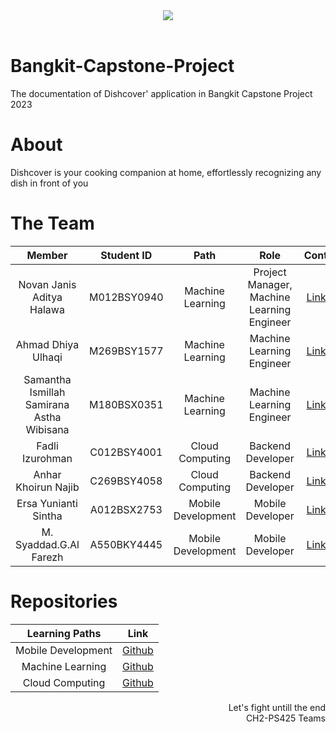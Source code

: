 
<div align="center">
<img src="https://media.giphy.com/media/0NbZvQTWr2EvfcVFUi/giphy.gif">
</div>
<br>

# Bangkit-Capstone-Project
The documentation of Dishcover' application in Bangkit Capstone Project 2023


# About
Dishcover is your cooking companion at home, effortlessly recognizing any dish in front of you 

# The Team

|            Member           | Student ID |        Path        |                    Role                    |                                                       Contacts                                                      |
| :-------------------------: | :--------: | :----------------: | :----------------------------------------: | :-----------------------------------------------------------------------------------------------------------------: |
|        Novan Janis Aditya Halawa        | M012BSY0940 |  Machine Learning  | Project Manager, Machine Learning Engineer | [Linkedin](https://www.linkedin.com/in/syaddad-al-farez/)                   |
|      Ahmad Dhiya Ulhaqi     | M269BSY1577 |  Machine Learning  |          Machine Learning Engineer         | [Linkedin](https://www.linkedin.com/in/ahmad-dhiya-ulhaqi-b81b4b221/)    |
|      Samantha Ismillah Samirana Astha Wibisana     | M180BSX0351 |  Machine Learning  |          Machine Learning Engineer         |  [Linkedin](https://www.linkedin.com/in/samantha-ismillah-samirana/)   |
|     Fadli Izurohman     | C012BSY4001 | Cloud Computing |          Backend Developer          |       [Linkedin](https://www.linkedin.com/in/fadli-izurohman/)                  |
|      Anhar Khoirun Najib     | C269BSY4058 | Cloud Computing |          Backend Developer          |  [Linkedin](https://www.linkedin.com/in/anhar-khoirun-najib-96956621a/)      |
|     Ersa Yunianti Sintha     | A012BSX2753 |   Mobile Development  |               Mobile Developer              |    [Linkedin](https://www.linkedin.com/in/ersa-yunianti-sintha-3830581b7/)                   |
| M. Syaddad.G.Al Farezh | A550BKY4445 |   Mobile Development  |          Mobile Developer         | [Linkedin](https://www.linkedin.com/in/syaddad-al-farez/)  |

# Repositories

|   Learning Paths   |                                Link                                |
| :----------------: | :----------------------------------------------------------------: |
| Mobile Development | [Github](https://github.com/Project-Dishcover/Dishcover-Mobile) |
|  Machine Learning  |  [Github](https://github.com/Project-Dishcover/dishcover-machine-learning) |
|   Cloud Computing  |   [Github](https://github.com/Project-Dishcover/DISHCOVER-API)  |


<p align="right"> Let's fight untill the end <br> CH2-PS425 Teams </p>
